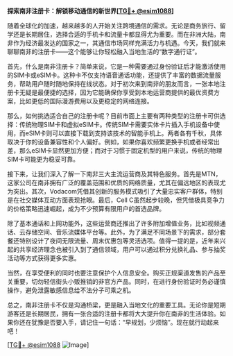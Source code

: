 **探索南非注册卡：解锁移动通信的新世界[[TG💪+ @esim1088](https://t.me/s/esim1088)]**

随着全球化的加速，越来越多的人开始关注跨境通信的需求。无论是商务旅行、留学还是长期居住，选择合适的手机卡和流量卡都显得尤为重要。而在非洲大陆，南非作为经济最发达的国家之一，其通信市场同样充满活力与机遇。今天，我们就来聊聊南非的注册卡——这个能够让你轻松融入当地生活的“数字通行证”。

首先，什么是南非注册卡？简单来说，它是一种需要通过身份验证后才能激活使用的SIM卡或eSIM卡。这种卡不仅支持语音通话功能，还提供了丰富的数据流量服务，帮助用户随时随地保持在线状态。对于初次来到南非的朋友而言，一张本地注册卡无疑是最便捷的选择，因为它能确保你享受到本地运营商提供的最优资费方案，比如更低的国际漫游费用以及更稳定的网络连接。

那么，如何挑选适合自己的注册卡呢？目前市面上主要有两种类型的注册卡可供选择：传统物理SIM卡和虚拟eSIM卡。传统SIM卡需要实体卡片插入手机设备中使用，而eSIM卡则可以直接下载到支持该技术的智能手机上。两者各有千秋，具体取决于你的设备兼容性和个人偏好。例如，如果你喜欢频繁更换手机或者经常出差，那么eSIM卡显然更加方便；而对于习惯于固定机型的用户来说，传统的物理SIM卡可能更为稳妥可靠。

接下来，让我们深入了解一下南非三大主流运营商及其特色服务。首先是MTN，这家公司在南非拥有广泛的覆盖范围和优质的网络质量，尤其在偏远地区的表现尤为突出。其次，Vodacom凭借其创新的服务模式吸引了大量忠实客户群体，特别是在社交媒体互动方面表现抢眼。最后，Cell C虽然起步较晚，但凭借极具竞争力的价格策略迅速崛起，成为不少预算有限用户的首选品牌。

除了基本通话和上网功能外，这些运营商还推出了许多附加增值业务，比如视频通话、云存储空间、音乐流媒体平台等。此外，为了满足不同场景下的需求，部分套餐还特别设计了夜间无限流量、周末优惠包等灵活选项。值得一提的是，近年来兴起的共享经济理念也被引入到了通信领域，用户可以通过积分兑换礼品、参与抽奖活动等方式获得更多实惠。

当然，在享受便利的同时也要注意保护个人信息安全。购买正规渠道发售的产品至关重要，切勿轻信街头小贩推销的非官方产品。同时，在进行身份验证时务必谨慎操作，避免泄露敏感信息给不法分子可乘之机。

总之，南非注册卡不仅是沟通桥梁，更是融入当地文化的重要工具。无论你是短期游客还是长期居民，拥有一张合适的注册卡都将大大提升你在南非的生活体验。如果你还在犹豫是否要入手，请记住一句话：“早规划，少烦恼”。现在就行动起来吧！

[[TG💪+ @esim1088](https://t.me/s/esim1088) ![Image](https://i.postimg.cc/4NQfJmqS/Snipaste-2025-05-13-00-14-12.png)]